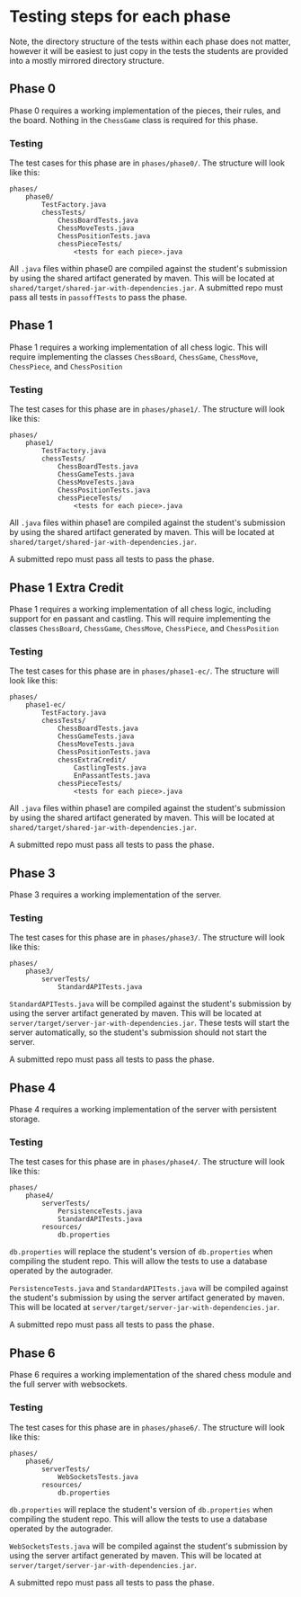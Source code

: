 # Testing steps for each phase

Note, the directory structure of the tests within each phase does not matter, however it will be easiest to just copy in the tests the students are provided into a mostly mirrored directory structure.

## Phase 0
Phase 0 requires a working implementation of the pieces, their rules, and the board. Nothing in the `ChessGame` class is required for this phase.

### Testing
The test cases for this phase are in `phases/phase0/`. The structure will look like this:
```
phases/
    phase0/
        TestFactory.java
        chessTests/ 
            ChessBoardTests.java
            ChessMoveTests.java
            ChessPositionTests.java
            chessPieceTests/
                <tests for each piece>.java
```

All `.java` files within phase0 are compiled against the student's submission by using the shared artifact generated by maven. This will be located at `shared/target/shared-jar-with-dependencies.jar`. A submitted repo must pass all tests in `passoffTests` to pass the phase.

## Phase 1
Phase 1 requires a working implementation of all chess logic. This will require implementing the classes `ChessBoard`, `ChessGame`, `ChessMove`, `ChessPiece`, and `ChessPosition`

### Testing
The test cases for this phase are in `phases/phase1/`. The structure will look like this:
```
phases/
    phase1/
        TestFactory.java
        chessTests/ 
            ChessBoardTests.java
            ChessGameTests.java
            ChessMoveTests.java
            ChessPositionTests.java
            chessPieceTests/
                <tests for each piece>.java
```


All `.java` files within phase1 are compiled against the student's submission by using the shared artifact generated by maven. This will be located at `shared/target/shared-jar-with-dependencies.jar`.

A submitted repo must pass all tests to pass the phase.

## Phase 1 Extra Credit
Phase 1 requires a working implementation of all chess logic, including support for en passant and castling. This will require implementing the classes `ChessBoard`, `ChessGame`, `ChessMove`, `ChessPiece`, and `ChessPosition`

### Testing
The test cases for this phase are in `phases/phase1-ec/`. The structure will look like this:
```
phases/
    phase1-ec/
        TestFactory.java
        chessTests/ 
            ChessBoardTests.java
            ChessGameTests.java
            ChessMoveTests.java
            ChessPositionTests.java
            chessExtraCredit/
                CastlingTests.java
                EnPassantTests.java
            chessPieceTests/
                <tests for each piece>.java
```


All `.java` files within phase1 are compiled against the student's submission by using the shared artifact generated by maven. This will be located at `shared/target/shared-jar-with-dependencies.jar`.

A submitted repo must pass all tests to pass the phase.

## Phase 3
Phase 3 requires a working implementation of the server.

### Testing
The test cases for this phase are in `phases/phase3/`. The structure will look like this:
```
phases/
    phase3/
        serverTests/
            StandardAPITests.java
```

`StandardAPITests.java` will be compiled against the student's submission by using the server artifact generated by maven. This will be located at `server/target/server-jar-with-dependencies.jar`. These tests will start the server automatically, so the student's submission should not start the server.

A submitted repo must pass all tests to pass the phase.

## Phase 4
Phase 4 requires a working implementation of the server with persistent storage.

### Testing
The test cases for this phase are in `phases/phase4/`. The structure will look like this:
```
phases/
    phase4/
        serverTests/
            PersistenceTests.java
            StandardAPITests.java
        resources/
            db.properties
```

`db.properties` will replace the student's version of `db.properties` when compiling the student repo. This will allow the tests to use a database operated by the autograder.

`PersistenceTests.java` and `StandardAPITests.java` will be compiled against the student's submission by using the server artifact generated by maven. This will be located at `server/target/server-jar-with-dependencies.jar`.

 A submitted repo must pass all tests to pass the phase.

## Phase 6
Phase 6 requires a working implementation of the shared chess module and the full server with websockets.

### Testing
The test cases for this phase are in `phases/phase6/`. The structure will look like this:
```
phases/
    phase6/
        serverTests/
            WebSocketsTests.java
        resources/
            db.properties
```

`db.properties` will replace the student's version of `db.properties` when compiling the student repo. This will allow the tests to use a database operated by the autograder.

`WebSocketsTests.java` will be compiled against the student's submission by using the server artifact generated by maven. This will be located at `server/target/server-jar-with-dependencies.jar`.

 A submitted repo must pass all tests to pass the phase.
